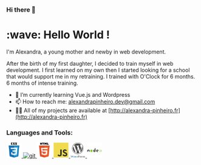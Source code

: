 ### Hi there 👋

<h1>:wave: Hello World !</h1>
<p align="justify">I'm Alexandra, a young mother and newby in web development.

After the birth of my first daughter, I decided to train myself in web development. I first learned on my own then I started looking for a school that would support me in my retraining.
I trained with O'Clock for 6 months.
6 months of intense training.</p>

- 🌱 I’m currently learning Vue.js and Wordpress
- 📫 How to reach me: alexandrapinheiro.dev@gmail.com
- 👨‍💻 All of my projects are available at [http://alexandra-pinheiro.fr](http://alexandra-pinheiro.fr)

<h3 align="left">Languages and Tools:</h3>
<p align="left"> </a> <a href="https://www.w3schools.com/css/" target="_blank" rel="noreferrer"> <img src="https://raw.githubusercontent.com/devicons/devicon/master/icons/css3/css3-original-wordmark.svg" alt="css3" width="40" height="40"/> </a> <a href="https://git-scm.com/" target="_blank" rel="noreferrer"> <img src="https://www.vectorlogo.zone/logos/git-scm/git-scm-icon.svg" alt="git" width="40" height="40"/> </a> <a href="https://www.w3.org/html/" target="_blank" rel="noreferrer"> <img src="https://raw.githubusercontent.com/devicons/devicon/master/icons/html5/html5-original-wordmark.svg" alt="html5" width="40" height="40"/> </a> <a href="https://developer.mozilla.org/en-US/docs/Web/JavaScript" target="_blank" rel="noreferrer"> <img src="https://raw.githubusercontent.com/devicons/devicon/master/icons/javascript/javascript-original.svg" alt="javascript" width="40" height="40"/>  <a href="https://fr.wordpress.org/" target="_blank" rel="noreferrer"> <img src="https://github.com/devicons/devicon/blob/master/icons/wordpress/wordpress-original.svg" alt="wordpress" width="40" height="40"/> </a> <a href="https://nodejs.org" target="_blank" rel="noreferrer"> <img src="https://raw.githubusercontent.com/devicons/devicon/master/icons/nodejs/nodejs-original-wordmark.svg" alt="nodejs" width="40" height="40"/> </a></p>

<!--

- 🔭 I’m currently working on ...

- 👯 I’m looking to collaborate on ...
- 🤔 I’m looking for help with ...
- 💬 Ask me about ...

- 😄 Pronouns: ...
- ⚡ Fun fact: 
-->
